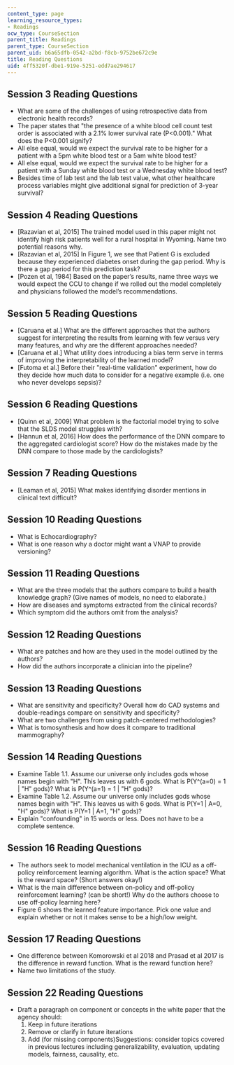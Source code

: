 ```yaml
---
content_type: page
learning_resource_types:
- Readings
ocw_type: CourseSection
parent_title: Readings
parent_type: CourseSection
parent_uid: b6a65dfb-0542-a2bd-f8cb-9752be672c9e
title: Reading Questions
uid: 4ff5320f-dbe1-919e-5251-edd7ae294617
---
```


Session 3 Reading Questions
---------------------------

*   What are some of the challenges of using retrospective data from electronic health records?
*   The paper states that "the presence of a white blood cell count test order is associated with a 2.1% lower survival rate (P\<0.001)." What does the P\<0.001 signify?
*   All else equal, would we expect the survival rate to be higher for a patient with a 5pm white blood test or a 5am white blood test?
*   All else equal, would we expect the survival rate to be higher for a patient with a Sunday white blood test or a Wednesday white blood test?
*   Besides time of lab test and the lab test value, what other healthcare process variables might give additional signal for prediction of 3-year survival?

Session 4 Reading Questions
---------------------------

*   \[Razavian et al, 2015\] The trained model used in this paper might not identify high risk patients well for a rural hospital in Wyoming. Name two potential reasons why.
*   \[Razavian et al, 2015\] In Figure 1, we see that Patient G is excluded because they experienced diabetes onset during the gap period. Why is there a gap period for this prediction task?
*   \[Pozen et al, 1984\] Based on the paper’s results, name three ways we would expect the CCU to change if we rolled out the model completely and physicians followed the model’s recommendations.

Session 5 Reading Questions
---------------------------

*   \[Caruana et al.\] What are the different approaches that the authors suggest for interpreting the results from learning with few versus very many features, and why are the different approaches needed?
*   \[Caruana et al.\] What utility does introducing a bias term serve in terms of improving the interpretability of the learned model?
*   \[Futoma et al.\] Before their "real-time validation" experiment, how do they decide how much data to consider for a negative example (i.e. one who never develops sepsis)?

Session 6 Reading Questions
---------------------------

*   \[Quinn et al, 2009\] What problem is the factorial model trying to solve that the SLDS model struggles with?
*   \[Hannun et al, 2016\] How does the performance of the DNN compare to the aggregated cardiologist score? How do the mistakes made by the DNN compare to those made by the cardiologists?

Session 7 Reading Questions
---------------------------

*   \[Leaman et al, 2015\] What makes identifying disorder mentions in clinical text difficult?

Session 10 Reading Questions
----------------------------

*   What is Echocardiography?
*   What is one reason why a doctor might want a VNAP to provide versioning?

Session 11 Reading Questions
----------------------------

*   What are the three models that the authors compare to build a health knowledge graph? (Give names of models, no need to elaborate.)
*   How are diseases and symptoms extracted from the clinical records?
*   Which symptom did the authors omit from the analysis?

Session 12 Reading Questions
----------------------------

*   What are patches and how are they used in the model outlined by the authors?
*   How did the authors incorporate a clinician into the pipeline?

Session 13 Reading Questions
----------------------------

*   What are sensitivity and specificity? Overall how do CAD systems and double-readings compare on sensitivity and specificity?
*   What are two challenges from using patch-centered methodologies?
*   What is tomosynthesis and how does it compare to traditional mammography?

Session 14 Reading Questions
----------------------------

*   Examine Table 1.1. Assume our universe only includes gods whose names begin with "H". This leaves us with 6 gods. What is P(Y^(a=0) = 1 | "H" gods)? What is P(Y^(a=1) = 1 | "H" gods)?
*   Examine Table 1.2. Assume our universe only includes gods whose names begin with "H". This leaves us with 6 gods. What is P(Y=1 | A=0, "H" gods)? What is P(Y=1 | A=1, "H" gods)?
*   Explain "confounding" in 15 words or less. Does not have to be a complete sentence.

Session 16 Reading Questions
----------------------------

*   The authors seek to model mechanical ventilation in the ICU as a off-policy reinforcement learning algorithm. What is the action space? What is the reward space? (Short answers okay!)
*   What is the main difference between on-policy and off-policy reinforcement learning? (can be short!) Why do the authors choose to use off-policy learning here?
*   Figure 6 shows the learned feature importance. Pick one value and explain whether or not it makes sense to be a high/low weight.

Session 17 Reading Questions
----------------------------

*   One difference between Komorowski et al 2018 and Prasad et al 2017 is the difference in reward function. What is the reward function here?
*   Name two limitations of the study.

Session 22 Reading Questions
----------------------------

*   Draft a paragraph on component or concepts in the white paper that the agency should:
    1.  Keep in future iterations
    2.  Remove or clarify in future iterations
    3.  Add (for missing components)Suggestions: consider topics covered in previous lectures including generalizability, evaluation, updating models, fairness, causality, etc.